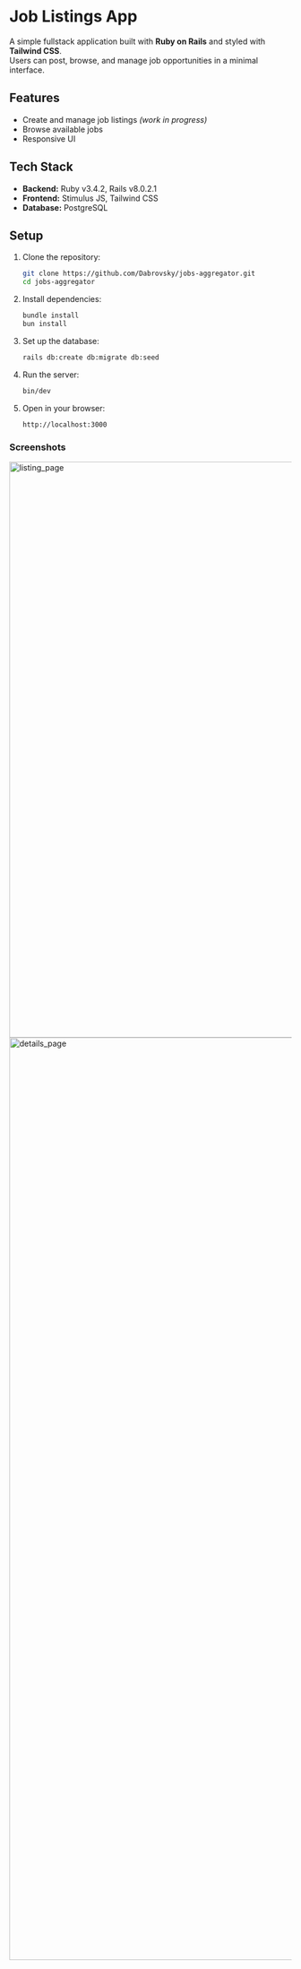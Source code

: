 # Job Listings App

A simple fullstack application built with **Ruby on Rails** and styled with **Tailwind CSS**.  
Users can post, browse, and manage job opportunities in a minimal interface.

## Features
- Create and manage job listings _(work in progress)_
- Browse available jobs
- Responsive UI

## Tech Stack
- **Backend:** Ruby v3.4.2, Rails v8.0.2.1
- **Frontend:** Stimulus JS, Tailwind CSS
- **Database:** PostgreSQL

## Setup

1. Clone the repository:
   ```bash
   git clone https://github.com/Dabrovsky/jobs-aggregator.git
   cd jobs-aggregator
   ```

2. Install dependencies:
   ```bash
   bundle install
   bun install
   ```

3. Set up the database:
   ```bash
   rails db:create db:migrate db:seed
   ```

4. Run the server:
   ```bash
   bin/dev
   ```

5. Open in your browser:
   ```
   http://localhost:3000
   ```

### Screenshots

<img width="1407" height="1028" alt="listing_page" src="https://github.com/user-attachments/assets/c78b9f0f-8740-4588-b7c4-96aa973ad691" />
<img width="1392" height="1647" alt="details_page" src="https://github.com/user-attachments/assets/dd7bd8ac-2545-4d21-bd4f-0a87c6da0261" />
